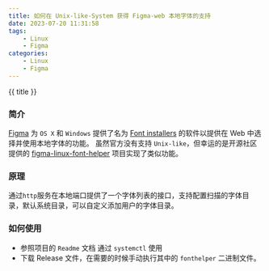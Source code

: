 ```yaml
---
title: 如何在 Unix-like-System 获得 Figma-web 本地字体的支持
date: 2023-07-20 11:31:58
tags:
    - Linux
    - Figma
categories:
    - Linux
    - Figma
---
```


{{ title }}
<!-- more -->
### 简介
[Figma](https://www.figma.com) 为 `OS X` 和 `Windows` 提供了名为 [Font installers](https://www.figma.com/downloads/) 的软件以提供在 Web 中选择并使用本地字体的功能。
虽然官方没有支持 `Unix-like`，但幸运的是开源社区提供的 [figma-linux-font-helper](https://github.com/Figma-Linux/figma-linux-font-helper) 项目实现了类似功能。
### 原理
通过`http`服务在本地端口提供了一个字体列表的接口，支持配置扫描的字体目录，默认系统目录，可以自定义添加用户的字体目录。
### 如何使用
- 参照项目的 `Readme` 文档 通过 `systemctl` 使用 
- 下载 Release 文件，在需要的时候手动执行其中的 `fonthelper` 二进制文件。